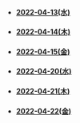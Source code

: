 - #### [2022-04-13(水)](https://github.com/winofsql/subject-220413-setup)
- #### [2022-04-14(木)](https://github.com/winofsql/subject-220414-install)
- #### [2022-04-15(金)](https://github.com/winofsql/subject-220415)
- #### [2022-04-20(水)](https://github.com/winofsql/subject-220420)
- #### [2022-04-21(木)](https://github.com/winofsql/subject-220421)
- #### [2022-04-22(金)](https://github.com/winofsql/subject-220422)
